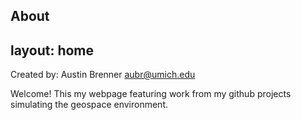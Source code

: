 About
---
layout: home
---

Created by: Austin Brenner
aubr@umich.edu

Welcome! This my webpage featuring work from my github projects simulating the geospace environment.
